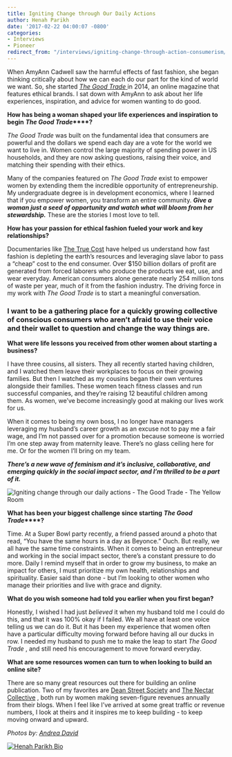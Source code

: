 ```yaml
---
title: Igniting Change through Our Daily Actions
author: Henah Parikh
date: '2017-02-22 04:00:07 -0800'
categories:
- Interviews
- Pioneer
redirect_from: "/interviews/igniting-change-through-action-consumerism/"
---
```


When AmyAnn Cadwell saw the harmful effects of fast fashion, she began thinking critically about how we can each do our part for the kind of world we want. So, she started [_The Good Trade_ ](http://www.thegoodtrade.com)in 2014, an online magazine that features ethical brands. I sat down with AmyAnn to ask about her life experiences, inspiration, and advice for women wanting to do good.

**How has being a woman shaped your life experiences and inspiration to begin** **_The Good Trade_****?**

_The Good Trade_ was built on the fundamental idea that consumers are powerful and the dollars we spend each day are a vote for the world we want to live in. Women control the large majority of spending power in US households, and they are now asking questions, raising their voice, and matching their spending with their ethics.

Many of the companies featured on _The Good Trade_ exist to empower women by extending them the incredible opportunity of entrepreneurship. My undergraduate degree is in development economics, where I learned that if you empower women, you transform an entire community. _**Give a woman just a seed of opportunity and watch what will bloom from her stewardship.**_ These are the stories I most love to tell.

**How has your passion for ethical fashion fueled your work and key relationships?**

Documentaries like [The True Cost](http://truecostmovie.com/) have helped us understand how fast fashion is depleting the earth’s resources and leveraging slave labor to pass a “cheap” cost to the end consumer. Over $150 billion dollars of profit are generated from forced laborers who produce the products we eat, use, and wear everyday. American consumers alone generate nearly 254 million tons of waste per year, much of it from the fashion industry. The driving force in my work with _The Good Trade_ is to start a meaningful conversation.

### **I want to be a gathering place for a quickly growing collective of conscious consumers who aren’t afraid to use their voice and their wallet to question and change the way things are.**

**What were life lessons you received from other women about starting a business?**

I have three cousins, all sisters. They all recently started having children, and I watched them leave their workplaces to focus on their growing families. But then I watched as my cousins began their own ventures alongside their families. These women teach fitness classes and run successful companies, and they’re raising 12 beautiful children among them. As women, we’ve become increasingly good at making our lives work for us.

When it comes to being my own boss, I no longer have managers leveraging my husband’s career growth as an excuse not to pay me a fair wage, and I’m not passed over for a promotion because someone is worried I’m one step away from maternity leave. There’s no glass ceiling here for me. Or for the women I’ll bring on my team.

_**There’s a new wave of feminism and it’s inclusive, collaborative, and emerging quickly in the social impact sector, and I’m thrilled to be a part of it.**_

![Igniting change through our daily actions - The Good Trade - The Yellow Room](https://yellow-blog-images.imgix.net/2017/02/Pioneer16.jpg "Igniting change through our daily actions - The Good Trade - The Yellow Room")

**What has been your biggest challenge since starting** **_The Good Trade_****?**

Time. At a Super Bowl party recently, a friend passed around a photo that read, “You have the same hours in a day as Beyonce.” Ouch. But really, we all have the same time constraints. When it comes to being an entrepreneur and working in the social impact sector, there’s a constant pressure to do more. Daily I remind myself that in order to grow my business, to make an impact for others, I must prioritize my own health, relationships and spirituality. Easier said than done - but I’m looking to other women who manage their priorities and live with grace and dignity.

**What do you wish someone had told you earlier when you first began?**

Honestly, I wished I had just _believed_ it when my husband told me I could do this, and that it was 100% okay if I failed. We all have at least one voice telling us we can do it. But it has been my experience that women often have a particular difficulty moving forward before having all our ducks in row. I needed my husband to push me to make the leap to start _The Good_ _Trade_ , and still need his encouragement to move forward everyday.

**What are some resources women can turn to when looking to build an online site?**

There are so many great resources out there for building an online publication. Two of my favorites are [Dean Street Society](http://deanstreetsociety.com/) and [The Nectar Collective](http://thenectarcollective.com/) , both run by women making seven-figure revenues annually from their blogs. When I feel like I’ve arrived at some great traffic or revenue numbers, I look at theirs and it inspires me to keep building - to keep moving onward and upward.

_Photos by: [Andrea David](http://andreadavid.co/)_

[![Henah Parikh Bio](https://yellow-blog-images.imgix.net/2017/02/Henah-Bio.jpg)](http://www.thegoodtrade.com/)
